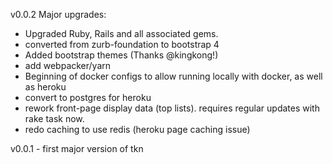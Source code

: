 

v0.0.2
Major upgrades:

* Upgraded Ruby, Rails and all associated gems.
* converted from zurb-foundation to bootstrap 4
* Added bootstrap themes (Thanks @kingkong!)
* add webpacker/yarn
* Beginning of docker configs to allow running locally with docker, as well as heroku
* convert to postgres for heroku
* rework front-page display data (top lists).  requires regular updates with rake task now.
* redo caching to use redis (heroku page caching issue)

v0.0.1 - first major version of tkn

